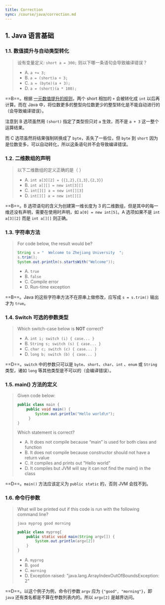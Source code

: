 ```yaml
---
title: Correction
sync: /course/java/correction.md
---
```


## 1. Java 语言基础

### 1.1. 数值提升与自动类型转化

> 设有变量定义: `short a = 300;` 则以下哪一条语句会导致编译错误？
>
> -   A. `a += 3;`
> -   B. `a = (short)a + 3;`
> -   C. `a = (byte)(a + 3);`
> -   D. `a = (short)(a * 100);`

==B==。根据 [一元数值提升的规则](https://blog.csdn.net/J080624/article/details/81837155)，两个 short 相加的 `+` 会被转化成 `int` 以后再计算。而在 Java 中，将位数更多的整型向位数更少的整型转化是不能自动进行的（会导致编译错误）。

注意到 B 选项虽然用 `(short)` 指定了类型但只对 `a` 生效，而不是 `a + 3` 这一整个运算结果。

而 C 选项虽然将结果强制转换成了 `byte`，丢失了一些位，但 `byte` 到 `short` 因为是位数变多，可以自动转化，所以这条语句并不会导致编译错误。

### 1.2. 二维数组的声明

> 以下二维数组的定义正确的是（ ）
>
> -   A. `int a[3][2] = {{1,2},{1,3},{2,3}}`
> -   B. `int a[][] = new int[3][]`
> -   C. `int[][] a = new int[][3]`
> -   D. `int[][] a = new int[][]`

==B==。B 选项语句的含义为创建第一维长度为 3 的二维数组，但是其中的每一维还没有声明，需要在使用时声明，如 `a[0] = new int[5]`。A 选项如果不是 `int a[3][2]` 而是 `int a[][]` 则正确。

### 1.3. 字符串方法

> For code below, the result would be?
>
> ```java
> String s = "  Welcome to Zhejiang University  ";
> s.trim();
> System.out.println(s.startsWith("Welcome"));
> ```
>
> -   A. `true`
> -   B. `false`
> -   C. Compile error
> -   D. Run-time exception

==B==。Java 的这些字符串方法不在原串上做修改，应写成 `s = s.trim()` 输出才为 `true`。

### 1.4. Switch 可选的参数类型

> Which switch-case below is **NOT** correct?
>
> -   A. `int i; switch (i) { case... }`
> -   B. `String s; switch (s) { case... }`
> -   C. `char c; switch (c) { case... }`
> -   D. `long b; switch (b) { case... }`

==D==。`switch` 中的参数只可以是 `byte`、`short`、`char`、`int` 、`enum` 或 `String` 类型，诸如 `long` 等其他类型是不可以的（会编译错误）。

### 1.5. main() 方法的定义

> Given code below:
>
> ```java
> public class main {
>     public void main() {
>         System.out.println("Hello world\n");
>      }
> }
> ```
>
> Which statement is correct?
>
> -   A. It does not compile because “main” is used for both class and function
> -   B. It does not compile because constructor should not have a return value
> -   C. It compiles and prints out "Hello world"
> -   D. It compiles but JVM will say it can not find the main() in the class

==D==。`main()` 方法应该定义为 `public static` 的，否则 JVM 会找不到。

### 1.6. 命令行参数

> What will be printed out if this code is run with the following command line?
>
> ```shell
> java myprog good morning
> ```
>
> ```java
> public class myprog{
>     public static void main(String argv[]) {
>         System.out.println(argv[2])
>     }
> }
> ```
>
> -   A. `myprog`
> -   B. `good`
> -   C. `morning`
> -   D. Exception raised: "java.lang.ArrayIndexOutOfBoundsException: 2"

==D==。以这个例子为例，命令行参数 `argv` 应为 `{"good", "morning"}`，即 `java` 还有类名都是不算在参数列表内的。所以 `argv[2]` 是越界访问。
